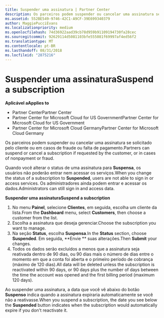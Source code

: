 ```yaml
---
title: Suspender uma assinatura | Partner Center
description: Os parceiros podem suspender ou cancelar uma assinatura se solicitado pelo cliente ou em casos de fraude ou falta de pagamento.
ms.assetid: 552BE549-9746-42C1-A9CF-39E699340379
author: MaggiePucciEvans
ms.localizationpriority: medium
ms.openlocfilehash: 74d36922aad39cb78d959b91109194730fa28cec
ms.sourcegitcommit: 92629114d5081103bfe555081f69997af4ed56f2
ms.translationtype: MT
ms.contentlocale: pt-BR
ms.lasthandoff: 08/31/2018
ms.locfileid: "2875216"
---
```

# <a name="suspend-a-subscription"></a><span data-ttu-id="6bd5a-103">Suspender uma assinatura</span><span class="sxs-lookup"><span data-stu-id="6bd5a-103">Suspend a subscription</span></span>

**<span data-ttu-id="6bd5a-104">Aplicável a</span><span class="sxs-lookup"><span data-stu-id="6bd5a-104">Applies to</span></span>**

-  <span data-ttu-id="6bd5a-105">Partner Center</span><span class="sxs-lookup"><span data-stu-id="6bd5a-105">Partner Center</span></span>
-  <span data-ttu-id="6bd5a-106">Partner Center for Microsoft Cloud for US Government</span><span class="sxs-lookup"><span data-stu-id="6bd5a-106">Partner Center for Microsoft Cloud for US Government</span></span>
-  <span data-ttu-id="6bd5a-107">Partner Center for Microsoft Cloud Germany</span><span class="sxs-lookup"><span data-stu-id="6bd5a-107">Partner Center for Microsoft Cloud Germany</span></span>

<span data-ttu-id="6bd5a-108">Os parceiros podem suspender ou cancelar uma assinatura se solicitado pelo cliente ou em casos de fraude ou falta de pagamento.</span><span class="sxs-lookup"><span data-stu-id="6bd5a-108">Partners can suspend or cancel a subscription if requested by the customer, or in cases of nonpayment or fraud.</span></span>

<span data-ttu-id="6bd5a-109">Quando você alterar o status de uma assinatura para **Suspensa**, os usuários não poderão entrar nem acessar os serviços.</span><span class="sxs-lookup"><span data-stu-id="6bd5a-109">When you change the status of a subscription to **Suspended**, users are not able to sign in or access services.</span></span> <span data-ttu-id="6bd5a-110">Os administradores ainda podem entrar e acessar os dados.</span><span class="sxs-lookup"><span data-stu-id="6bd5a-110">Administrators can still sign in and access data.</span></span>

**<span data-ttu-id="6bd5a-111">Suspender uma assinatura</span><span class="sxs-lookup"><span data-stu-id="6bd5a-111">Suspend a subscription</span></span>**

1.  <span data-ttu-id="6bd5a-112">No menu **Painel**, selecione **Clientes**, em seguida, escolha um cliente da lista.</span><span class="sxs-lookup"><span data-stu-id="6bd5a-112">From the **Dashboard** menu, select **Customers**, then choose a customer from the list.</span></span>
2.  <span data-ttu-id="6bd5a-113">Escolha a assinatura que deseja gerenciar.</span><span class="sxs-lookup"><span data-stu-id="6bd5a-113">Choose the subscription you want to manage.</span></span>
3.  <span data-ttu-id="6bd5a-114">Na seção **Status**, escolha **Suspensa**.</span><span class="sxs-lookup"><span data-stu-id="6bd5a-114">In the **Status** section, choose **Suspended**.</span></span> <span data-ttu-id="6bd5a-115">Em seguida, **Envie ** suas alterações.</span><span class="sxs-lookup"><span data-stu-id="6bd5a-115">Then **Submit** your changes.</span></span>
4.  <span data-ttu-id="6bd5a-116">Todos os dados serão excluídos a menos que a assinatura seja reativada dentro de 90 dias, ou 90 dias mais o número de dias entre o momento em que a conta foi aberta e o primeiro período de cobrança (máximo de 120 dias).</span><span class="sxs-lookup"><span data-stu-id="6bd5a-116">All data will be deleted unless the subscription is reactivated within 90 days, or 90 days plus the number of days between the time the account was opened and the first billing period (maximum 120 days).</span></span>

<span data-ttu-id="6bd5a-117">Ao suspender uma assinatura, a data que você vê abaixo do botão **Suspenso** indica quando a assinatura expiraria automaticamente se você não a reativasse.</span><span class="sxs-lookup"><span data-stu-id="6bd5a-117">When you suspend a subscription, the date you see below the **Suspended** button indicates when the subscription would automatically expire if you don't reactivate it.</span></span> 
